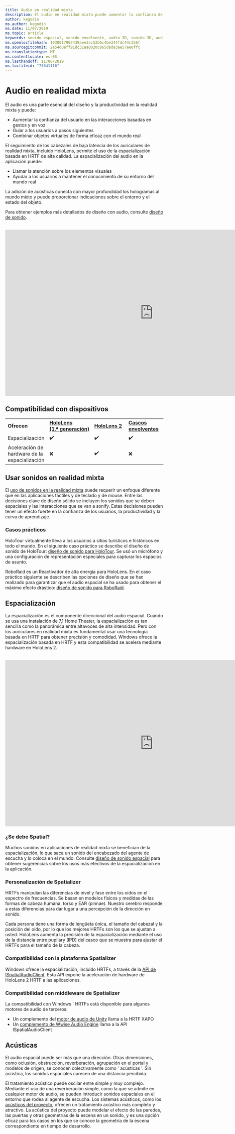 ```yaml
---
title: Audio en realidad mixta
description: El audio en realidad mixta puede aumentar la confianza de los usuarios en las interacciones de la interfaz de usuario y sumergir a los usuarios en la experiencia.
author: kegodin
ms.author: kegodin
ms.date: 11/07/2019
ms.topic: article
keywords: sonido espacial, sonido envolvente, audio 3D, sonido 3D, audio espacial
ms.openlocfilehash: 1930017903439aee3ac53b6c4be344fdc44c356f
ms.sourcegitcommit: 2e54d0aff91dc31aa0020c865dada3ae57ae0ffc
ms.translationtype: MT
ms.contentlocale: es-ES
ms.lasthandoff: 11/06/2019
ms.locfileid: "73641116"
---
```

# <a name="audio-in-mixed-reality"></a>Audio en realidad mixta
El audio es una parte esencial del diseño y la productividad en la realidad mixta y puede:
* Aumentar la confianza del usuario en las interacciones basadas en gestos y en voz
* Guiar a los usuarios a pasos siguientes
* Combinar objetos virtuales de forma eficaz con el mundo real

El seguimiento de los cabezales de baja latencia de los auriculares de realidad mixta, incluido HoloLens, permite el uso de la espacialización basada en HRTF de alta calidad. La espacialización del audio en la aplicación puede:
* Llamar la atención sobre los elementos visuales
* Ayudar a los usuarios a mantener el conocimiento de su entorno del mundo real

La adición de acústicas conecta con mayor profundidad los hologramas al mundo mixto y puede proporcionar indicaciones sobre el entorno y el estado del objeto.

Para obtener ejemplos más detallados de diseño con audio, consulte [diseño de sonido](spatial-sound-design.md).

<br>

<iframe width="940" height="530" src="https://www.youtube.com/embed/PTPvx7mDon4" frameborder="0" allow="accelerometer; autoplay; encrypted-media; gyroscope; picture-in-picture" allowfullscreen></iframe>

## <a name="device-support"></a>Compatibilidad con dispositivos

<table>
    <colgroup>
    <col width="25%" />
    <col width="25%" />
    <col width="25%" />
    <col width="25%" />
    </colgroup>
    <tr>
        <td><strong>Ofrecen</strong></td>
        <td><a href="hololens-hardware-details.md"><strong>HoloLens (1.ª generación)</strong></a></td>
        <td><a href="https://docs.microsoft.com/hololens/hololens2-hardware"><strong>HoloLens 2</strong></td>
        <td><a href="immersive-headset-hardware-details.md"><strong>Cascos envolventes</strong></a></td>
    </tr>
     <tr>
        <td>Espacialización</td>
        <td>✔️</td>
        <td>✔️</td>
        <td>✔️</td>
    </tr>
     <tr>
        <td>Aceleración de hardware de la espacialización</td>
        <td>❌</td>
        <td>✔️</td>
        <td>❌</td>
    </tr>
</table>

## <a name="using-sounds-in-mixed-reality"></a>Usar sonidos en realidad mixta
El [uso de sonidos en la realidad mixta](spatial-sound-design.md) puede requerir un enfoque diferente que en las aplicaciones táctiles y de teclado y de mouse. Entre las decisiones clave de diseño sólido se incluyen los sonidos que se deben espaciales y las interacciones que se van a sonify. Estas decisiones pueden tener un efecto fuerte en la confianza de los usuarios, la productividad y la curva de aprendizaje.

### <a name="case-studies"></a>Casos prácticos
HoloTour virtualmente lleva a los usuarios a sitios turísticos e históricos en todo el mundo. En el siguiente caso práctico se describe el diseño de sonido de HoloTour: [diseño de sonido para HoloTour](case-study-spatial-sound-design-for-holotour.md). Se usó un micrófono y una configuración de representación especiales para capturar los espacios de asunto.

RoboRaid es un Reactivador de alta energía para HoloLens. En el caso práctico siguiente se describen las opciones de diseño que se han realizado para garantizar que el audio espacial se ha usado para obtener el máximo efecto drástico: [diseño de sonido para RoboRaid](case-study-using-spatial-sound-in-roboraid.md).

## <a name="spatialization"></a>Espacialización
La espacialización es el componente direccional del audio espacial. Cuando se usa una instalación de 7,1 Home Theater, la espacialización es tan sencilla como la panorámica entre altavoces de alta intensidad. Pero con los auriculares en realidad mixta es fundamental usar una tecnología basada en HRTF para obtener precisión y comodidad. Windows ofrece la espacialización basada en HRTF y esta compatibilidad se acelera mediante hardware en HoloLens 2.

<br>

<iframe width="940" height="530" src="https://www.youtube.com/embed/aB3TDjYklmo" frameborder="0" allow="accelerometer; autoplay; encrypted-media; gyroscope; picture-in-picture" allowfullscreen></iframe>

### <a name="should-i-spatialize"></a>¿Se debe Spatial?
Muchos sonidos en aplicaciones de realidad mixta se benefician de la espacialización, lo que saca un sonido del encabezado del agente de escucha y lo coloca en el mundo. Consulte [diseño de sonido espacial](spatial-sound-design.md) para obtener sugerencias sobre los usos más efectivos de la espacialización en la aplicación.

### <a name="spatializer-personalization"></a>Personalización de Spatializer
HRTFs manipulan las diferencias de nivel y fase entre los oídos en el espectro de frecuencias. Se basan en modelos físicos y medidas de las formas de cabeza humana, torso y EAR (pinnae). Nuestro cerebro responde a estas diferencias para dar lugar a una percepción de la dirección en sonido. 

Cada persona tiene una forma de lengüeta única, el tamaño del cabezal y la posición del oído, por lo que los mejores HRTFs son los que se ajustan a usted. HoloLens aumenta la precisión de la espacialización mediante el uso de la distancia entre pupilary (IPD) del casco que se muestra para ajustar el HRTFs para el tamaño de la cabeza.

### <a name="spatializer-platform-support"></a>Compatibilidad con la plataforma Spatializer
Windows ofrece la espacialización, incluido HRTFs, a través de la [API de ISpatialAudioClient](https://docs.microsoft.com/windows/win32/coreaudio/spatial-sound). Esta API expone la aceleración de hardware de HoloLens 2 HRTF a las aplicaciones.

### <a name="spatializer-middleware-support"></a>Compatibilidad con middleware de Spatializer
La compatibilidad con Windows ' HRTFs está disponible para algunos motores de audio de terceros:
* Un complemento del [motor de audio de Unity](spatial-sound-in-unity.md) llama a la HRTF XAPO
* Un [complemento de Wwise Audio Engine](https://www.audiokinetic.com/products/plug-ins/msspatial/) llama a la API ISpatialAudioClient

## <a name="acoustics"></a>Acústicas
El audio espacial puede ser más que una dirección. Otras dimensiones, como oclusión, obstrucción, reverberación, agrupación en el portal y modelos de origen, se conocen colectivamente como ' acústicas '. Sin acústica, los sonidos espaciales carecen de una distancia percibida.

El tratamiento acústico puede oscilar entre simple y muy complejo. Mediante el uso de una reverberación simple, como la que se admite en cualquier motor de audio, se pueden introducir sonidos espaciales en el entorno que rodea al agente de escucha. Los sistemas acústicos, como los [acústicos del proyecto](https://aka.ms/acoustics), ofrecen un tratamiento acústico más completo y atractivo. La acústica del proyecto puede modelar el efecto de las paredes, las puertas y otras geometrías de la escena en un sonido, y es una opción eficaz para los casos en los que se conoce la geometría de la escena correspondiente en tiempo de desarrollo.

